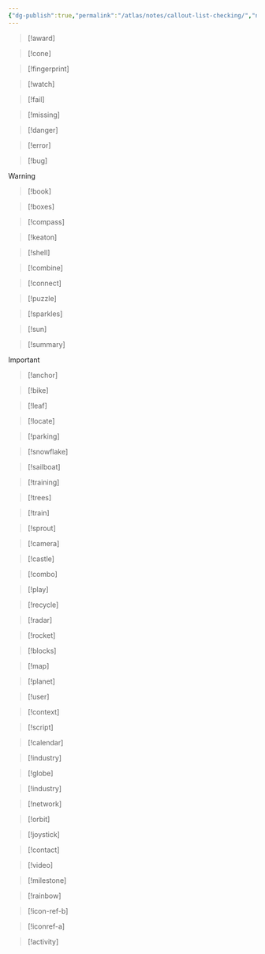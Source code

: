 ```yaml
---
{"dg-publish":true,"permalink":"/atlas/notes/callout-list-checking/","noteIcon":""}
---
```




> [!award]

> [!cone]

> [!fingerprint]

> [!watch]

> [!fail]

> [!missing]

> [!danger]

> [!error]

> [!bug]

> [!warning]

> [!book]

> [!boxes]

> [!compass]

> [!keaton]

> [!shell]

> [!combine]

> [!connect]

> [!puzzle]

> [!sparkles]

> [!sun]

> [!summary]

> [!important]

> [!anchor]

> [!bike]

>[!leaf]

> [!locate]

> [!parking]

> [!snowflake]

> [!sailboat]

> [!training]

> [!trees]

> [!train]

> [!sprout]

> [!camera]

> [!castle]

> [!combo]

> [!play]

> [!recycle]

> [!radar]

> [!rocket]

> [!blocks]

> [!map]

> [!planet]

> [!user]

> [!context]

> [!script]

> [!calendar]

> [!industry]

> [!globe]

> [!industry]

> [!network]

> [!orbit]

>[!joystick]

> [!contact]

> [!video]

> [!milestone]

> [!rainbow]

> [!icon-ref-b]

> [!iconref-a]


> [!activity]
> 
